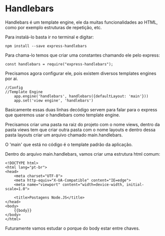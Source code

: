 # Handlebars

Handlebars é um template engine, ele da muitas funcionalidades ao HTML, como por exemplo estruturas de repetição, etc.

Para instalá-lo basta ir no terminal e digitar:

    npm install --save express-handlebars

Para chama-lo temos que criar uma constantes chamando ele pelo express:

    const handlebars = require("express-handlebars");

Precisamos agora configurar ele, pois existem diversos templates engines por ai.

    //Config
    //Template Engine
        app.engine('handlebars', handlebars({defaultLayout: 'main'}))
        app.set('view engine', 'handlebars')

Basicamente essas duas linhas decódigo servem para falar para o express que queremos usar o handlebars como template engine.

Precisamos criar uma pasta na raiz do projeto com o nome views, dentro da pasta views tem que criar outra pasta com o nome layouts e dentro dessa pasta layouts criar um arquivo chamado main.handlebars.

O 'main' que está no código é o template padrão da aplicação.

Dentro do arquivo main.handlebars, vamos criar uma estrutura html comum:

    <!DOCTYPE html>
    <html lang="pt-br">
    <head>
        <meta charset="UTF-8">
        <meta http-equiv="X-UA-Compatible" content="IE=edge">
        <meta name="viewport" content="width=device-width, initial-scale=1.0">

        <title>Postagens Node.JS</title>
    </head>
    <body>
        {{body}}
    </body>
    </html>

Futuramente vamos estudar o porque do body estar entre chaves.
